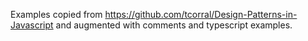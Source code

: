 Examples copied from https://github.com/tcorral/Design-Patterns-in-Javascript and augmented with comments and typescript examples.
